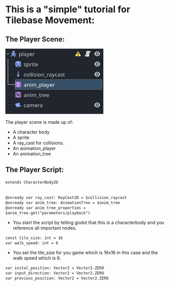 # This is a "simple" tutorial for Tilebase Movement:


## The Player Scene:


![](/res/player_scn.png)

The player scene is made up of:
- A character body
- A sprite
- A ray_cast for collisions.
- An animation_player
- An animation_tree


## The Player Script:


```
extends CharacterBody2D


@onready var ray_cast: RayCast2D = $collision_raycast
@onready var anim_tree: AnimationTree = $anim_tree
@onready var anim_tree_properties = $anim_tree.get("parameters/playback")
```

- You start the script by telling godot that this is a characterbody and you reference all important nodes.

```
const tile_size: int = 16
var walk_speed: int = 6
```
- You set the tile_size for you game which is 16x16 in this case and the walk speed which is 6.

```
var inital_position: Vector2 = Vector2.ZERO
var input_direction: Vector2 = Vector2.ZERO
var previous_position: Vector2 = Vector2.ZERO
```




